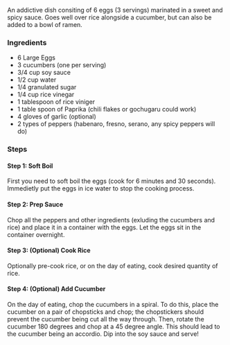 <!--title:🪺 Drug Eggs-->

An addictive dish consiting of 6 eggs (3 servings) marinated in a sweet and spicy sauce. Goes well over rice alongside a cucumber, but can also be added to a bowl of ramen.

### Ingredients
- 6 Large Eggs
- 3 cucumbers (one per serving)
- 3/4 cup soy sauce
- 1/2 cup water
- 1/4 granulated sugar
- 1/4 cup rice vinegar
- 1 tablespoon of rice viniger
- 1 table spoon of Paprika (chili flakes or gochugaru could work)
- 4 gloves of garlic (optional)
- 2 types of peppers (habenaro, fresno, serano, any spicy peppers will do)

### Steps

#### Step 1: Soft Boil
First you need to soft boil the eggs (cook for 6 minutes and 30 seconds).
Immedietly put the eggs in ice water to stop the cooking process.

#### Step 2: Prep Sauce
Chop all the peppers and other ingredients (exluding the cucumbers and rice) and place it in a container with the eggs.
Let the eggs sit in the container overnight.

#### Step 3: (Optional) Cook Rice
Optionally pre-cook rice, or on the day of eating, cook desired quantity of rice.

#### Step 4: (Optional) Add Cucumber
On the day of eating, chop the cucumbers in a spiral.
To do this, place the cucumber on a pair of chopsticks and chop; the chopstickers should prevent the cucumber being cut all the way through.
Then, rotate the cucumber 180 degrees and chop at a 45 degree angle. This should lead to the cucumber being an accordio. Dip into the soy sauce and serve!
